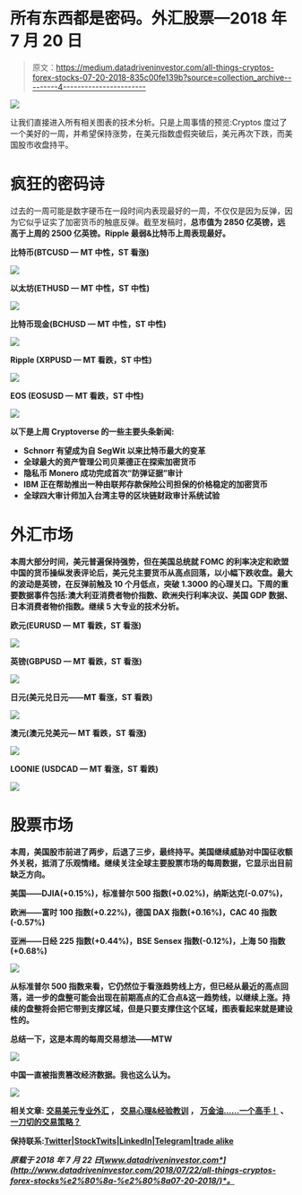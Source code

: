 # 所有东西都是密码。外汇股票—2018 年 7 月 20 日

> 原文：<https://medium.datadriveninvestor.com/all-things-cryptos-forex-stocks-07-20-2018-835c00fe139b?source=collection_archive---------4----------------------->

![](img/d8cea32bd8abca167b97f53c0d9dbd75.png)

让我们直接进入所有相关图表的技术分析。只是上周事情的预览:Cryptos 度过了一个美好的一周，并希望保持涨势，在美元指数虚假突破后，美元再次下跌，而美国股市收盘持平。

# 疯狂的密码诗

过去的一周可能是数字硬币在一段时间内表现最好的一周，不仅仅是因为反弹，因为它似乎证实了加密货币的触底反弹。截至发稿时，[](https://coinmarketcap.com/)**总市值为 2850 亿英镑，远高于上周的 2500 亿英镑。Ripple 最弱&比特币上周表现最好。**

****比特币(BTCUSD — MT 中性，ST 看涨)****

**![](img/4a24c24877fad95f4ca57eb9c20b5fe5.png)**

****以太坊(ETHUSD — MT 中性，ST 中性)****

**![](img/9f7df009682846c10a14240eecc9d6c7.png)**

****比特币现金(BCHUSD — MT 中性，ST 中性)****

**![](img/d0b34b2477dce098adb2a4be196acaac.png)**

****Ripple (XRPUSD — MT 看跌，ST 中性)****

**![](img/c70b84eda9682656986eb396d93be312.png)**

****EOS (EOSUSD — MT 看跌，ST 中性)****

**![](img/069f17c3bfd4d66aa9ffb29d098b3706.png)**

**以下是上周 Cryptoverse 的一些主要头条新闻:**

*   **Schnorr 有望成为自 SegWit 以来比特币最大的变革**
*   **全球最大的资产管理公司贝莱德正在探索加密货币**
*   **隐私币 **Monero** 成功完成首次“防弹证据”审计**
*   **IBM 正在帮助推出一种由联邦存款保险公司担保的价格稳定的加密货币**
*   **全球四大审计师加入台湾主导的区块链财政审计系统试验**

# **外汇市场**

**本周大部分时间，美元普遍保持强势，但在美国总统就 FOMC 的利率决定和欧盟中国的货币操纵发表评论后，美元兑主要货币从高点回落，以小幅下跌收盘。最大的波动是英镑，在反弹前触及 10 个月低点，突破 1.3000 的心理关口。下周的重要数据事件包括:澳大利亚消费者物价指数、欧洲央行利率决议、美国 GDP 数据、日本消费者物价指数。继续 5 大专业的技术分析。**

****欧元(EURUSD — MT 看跌，ST 看涨)****

**![](img/b0e2995c1bd56c545feb633ac30eff8a.png)**

****英镑(GBPUSD — MT 看跌，ST 看涨)****

**![](img/ea7aff4488d7d7e1d145bdd3942a47ba.png)**

****日元(美元兑日元——MT 看涨，ST 看跌)****

**![](img/aa28704088899bac8b1b95c36bfd21e0.png)**

****澳元(澳元兑美元— MT 看跌，ST 看涨)****

**![](img/1e59fa8b51ddb98c10408bd370bbd081.png)**

****LOONIE (USDCAD — MT 看涨，ST 看跌)****

**![](img/85e0baf5355c2d550a7fd905b71fb4fb.png)**

# **股票市场**

**本周，美国股市前进了两步，后退了三步，最终持平。美国继续威胁对中国征收额外关税，抵消了乐观情绪。继续关注全球主要股票市场的每周数据，它显示出目前缺乏方向。**

****美国——DJIA(+0.15%)，标准普尔 500 指数(+0.02%)，纳斯达克(-0.07%)，****

****欧洲——富时 100 指数(+0.22%)，德国 DAX 指数(+0.16%)，CAC 40 指数(-0.57%)****

****亚洲——日经 225 指数(+0.44%)，BSE Sensex 指数(-0.12%)，上海 50 指数(+0.68%)****

**![](img/f827d7be9bdc3a8d7708a6d111142ca9.png)**

**从标准普尔 500 指数来看，它仍然位于看涨趋势线上方，但已经从最近的高点回落，进一步的盘整可能会出现在前期高点的汇合点&这一趋势线，以继续上涨。持续的盘整将会把它带到支撑区域，但是只要支撑住这个区域，图表看起来就是建设性的。**

**总结一下，这是本周的每周交易想法——**MTW****

**![](img/e63dfc482594f3548e07a7278bd9c8b4.png)**

**中国一直被指责篡改经济数据。我也这么认为。**

**![](img/99a96ae0ccb39ea884f25bc595096806.png)**

**相关文章: [**交易美元专业外汇**](https://medium.com/datadriveninvestor/trading-usd-majors-in-forex-b616c7841bc7) ， [**交易心理&经验教训**](http://www.datadriveninvestor.com/2018/07/12/trading-psychology-lessons-learnt/) ， [**万金油……一个高手！**](http://www.datadriveninvestor.com/2018/07/03/jack-of-all-trades-master-of-one/) 、 [**一刀切的交易策略？**](http://www.datadriveninvestor.com/2018/06/20/one-size-fits-all-trading-strategy/)**

**保持联系:[Twitter](https://twitter.com/fklivestolearn)|[StockTwits](https://stocktwits.com/trade_nut)|[LinkedIn](https://www.linkedin.com/in/faisal-khan-2a3009b/)|[Telegram](https://t.me/joinchat/IWzyHBGWCFwPQTe8Tm5H_Q)|[trade alike](http://www.tradealike.com/)**

***原载于 2018 年 7 月 22 日*[*www.datadriveninvestor.com*](http://www.datadriveninvestor.com/2018/07/22/all-things-cryptos-forex-stocks%e2%80%8a-%e2%80%8a07-20-2018/)*。***